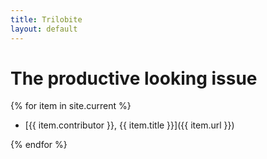 ```yaml
---
title: Trilobite
layout: default
---
```


# The productive looking issue

{% for item in site.current %}
-   [{{ item.contributor }}, {{ item.title }}]({{ item.url }})

{% endfor %}
